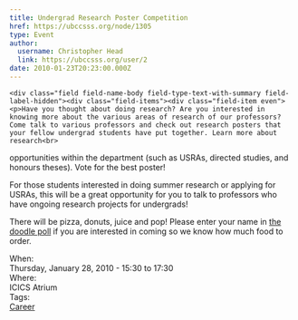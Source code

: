 ```yaml
---
title: Undergrad Research Poster Competition 
href: https://ubccsss.org/node/1305
type: Event
author:
  username: Christopher Head
  link: https://ubccsss.org/user/2
date: 2010-01-23T20:23:00.000Z
---
```



    <div class="field field-name-body field-type-text-with-summary field-label-hidden"><div class="field-items"><div class="field-item even"><p>Have you thought about doing research? Are you interested in knowing more about the various areas of research of our professors? Come talk to various professors and check out research posters that your fellow undergrad students have put together. Learn more about research<br>
opportunities within the department (such as USRAs, directed studies, and honours theses). Vote for the best poster!</p>
<p>For those students interested in doing summer research or applying for USRAs, this will be a great opportunity for you to talk to professors who have ongoing research projects for undergrads!</p>
<p>There will be pizza, donuts, juice and pop! Please enter your name in <a href="https://www.doodle.com/uabcsbapfa9ihgfu">the doodle poll</a> if you are interested in coming so we know how much food to order.</p>
</div></div></div><div class="field field-name-field-dates field-type-datetime field-label-above"><div class="field-label">When:&#xA0;</div><div class="field-items"><div class="field-item even"><span class="date-display-single">Thursday, January 28, 2010 - <span class="date-display-range"><span class="date-display-start">15:30</span> to <span class="date-display-end">17:30</span></span></span></div></div></div><div class="field field-name-field-location field-type-text field-label-above"><div class="field-label">Where:&#xA0;</div><div class="field-items"><div class="field-item even">ICICS Atrium</div></div></div>    <footer>
    <div class="field field-name-field-tags field-type-taxonomy-term-reference field-label-above"><div class="field-label">Tags:&#xA0;</div><div class="field-items"><div class="field-item even"><a href="/career">Career</a></div></div></div>      </footer>
    